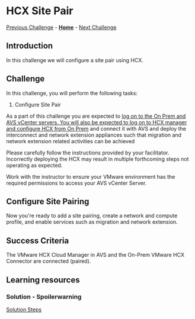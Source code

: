 # HCX Site Pair

[Previous Challenge](./04-HCX-Manager-Appliance.md) - **[Home](../Readme.md)** - [Next Challenge](./06-HCX-Network-Profiles.md)

## Introduction

In this challenge we will configure a site pair using HCX.

## Challenge 

In this challenge, you will perform the following tasks:

1.	Configure Site Pair

As a part of this challenge you are expected to <u>log on to the On Prem and AVS vCenter servers. You will also be expected to log on to HCX manager and configure HCX from On Prem</u> and connect it with AVS and deploy the interconnect and network extension appliances such that migration and network extension related activities can be achieved 

Please carefully follow the instructions provided by your facilitator. Incorrectly deploying the HCX may result in multiple forthcoming steps not operating as expected.

Work with the instructor to ensure your VMware environment has the required permissions to access your AVS vCenter Server.

## Configure Site Pairing

Now you're ready to add a site pairing, create a network and compute profile, and enable services such as migration and network extension.

## Success Criteria

The VMware HCX Cloud Manager in AVS and the On-Prem VMware HCX Connector are connected (paired).

## Learning resources

### Solution - Spoilerwarning

[Solution Steps](../Solutionguide/05-HCX-Site-Pair.md)

